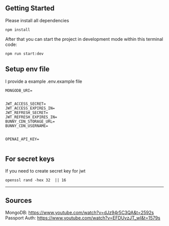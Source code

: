 ## Getting Started

Please install all dependencies

```
npm install
```

After that you can start the project in development mode within this terminal code:

```
npm run start:dev
```

## Setup env file

I provide a example .env.example file

```
MONGODB_URI=


JWT_ACCESS_SECRET=
JWT_ACCESS_EXPIRES_IN=
JWT_REFRESH_SECRET=
JWT_REFRESH_EXPIRES_IN=
BUNNY_CDN_STORAGE_URL=
BUNNY_CDN_USERNAME=


OPENAI_API_KEY=
```

```

```

## For secret keys

If you need to create secret key for jwt

```
openssl rand -hex 32  || 16
```

----------------------------------------------------------------------------------------------------------------------------------------


## Sources

MongoDB: https://www.youtube.com/watch?v=dJz94r5C3QA&t=2592s
Passport Auth: https://www.youtube.com/watch?v=EFDUvzJT_wI&t=1579s
